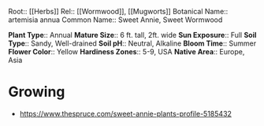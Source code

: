 Root:: [[Herbs]]
Rel:: [[Wormwood]], [[Mugworts]]
Botanical Name:: artemisia annua
Common Name:: Sweet Annie, Sweet Wormwood


**Plant Type**:: Annual
**Mature Size**:: 6 ft. tall, 2ft. wide
**Sun Exposure**:: Full
**Soil Type**:: Sandy, Well-drained
**Soil pH**:: Neutral, Alkaline
**Bloom Time**:: Summer
**Flower Color**:: Yellow
**Hardiness Zones**:: 5-9, USA
**Native Area**:: Europe, Asia



# Growing
- https://www.thespruce.com/sweet-annie-plants-profile-5185432